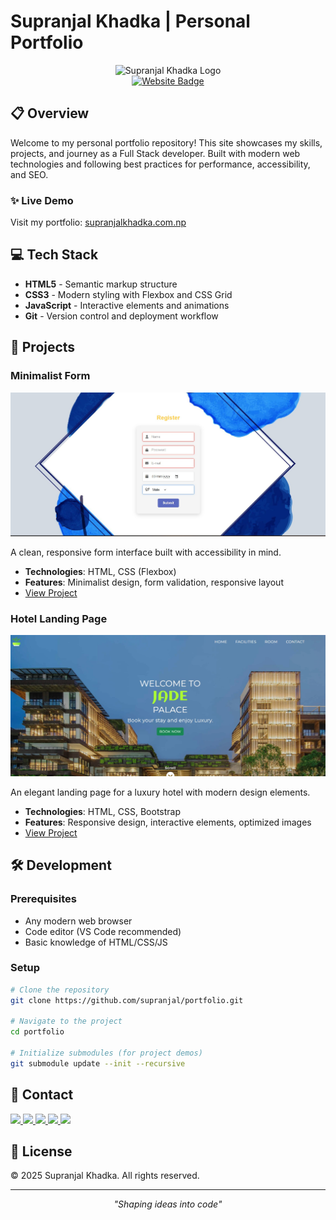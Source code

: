 # Supranjal Khadka | Personal Portfolio

<div align="center">
  <img src="./imgs/1.png" alt="Supranjal Khadka Logo" width="200">
  <br>
  <a href="https://supranjalkhadka.com.np">
    <img src="https://img.shields.io/badge/Website-supranjalkhadka.com.np-E63946?style=for-the-badge" alt="Website Badge">
  </a>
</div>

## 📋 Overview

Welcome to my personal portfolio repository! This site showcases my skills, projects, and journey as a Full Stack developer. Built with modern web technologies and following best practices for performance, accessibility, and SEO.

### ✨ Live Demo

Visit my portfolio: [supranjalkhadka.com.np](https://supranjalkhadka.com.np)

## 💻 Tech Stack

- **HTML5** - Semantic markup structure
- **CSS3** - Modern styling with Flexbox and CSS Grid
- **JavaScript** - Interactive elements and animations
- **Git** - Version control and deployment workflow

## 🚀 Projects

### Minimalist Form
![Form Project](./imgs/form.jpg)

A clean, responsive form interface built with accessibility in mind.

- **Technologies**: HTML, CSS (Flexbox)
- **Features**: Minimalist design, form validation, responsive layout
- [View Project](https://supranjalkhadka.com.np/projects/Form/)

### Hotel Landing Page
![Hotel Project](./imgs/jade.jpg)

An elegant landing page for a luxury hotel with modern design elements.

- **Technologies**: HTML, CSS, Bootstrap
- **Features**: Responsive design, interactive elements, optimized images
- [View Project](https://supranjalkhadka.com.np/projects/Hotel/)

## 🛠️ Development

### Prerequisites
- Any modern web browser
- Code editor (VS Code recommended)
- Basic knowledge of HTML/CSS/JS

### Setup
```bash
# Clone the repository
git clone https://github.com/supranjal/portfolio.git

# Navigate to the project
cd portfolio

# Initialize submodules (for project demos)
git submodule update --init --recursive
```

## 📱 Contact

<div>
  <a href="mailto:supranjal777@gmail.com">
    <img src="https://img.shields.io/badge/Email-supranjal777%40gmail.com-blue?style=flat-square&logo=gmail">
  </a>
  <a href="https://github.com/supranjal">
    <img src="https://img.shields.io/badge/GitHub-supranjal-black?style=flat-square&logo=github">
  </a>
  <a href="https://www.linkedin.com/in/supranjal-khadka-8bba52299/">
    <img src="https://img.shields.io/badge/LinkedIn-Supranjal_Khadka-blue?style=flat-square&logo=linkedin">
  </a>
  <a href="https://www.instagram.com/superangel699/">
    <img src="https://img.shields.io/badge/Instagram-superangel699-purple?style=flat-square&logo=instagram">
  </a>
  <a href="https://x.com/dreadx77">
    <img src="https://img.shields.io/badge/X-dreadx77-black?style=flat-square&logo=x">
  </a>
</div>

## 📄 License

© 2025 Supranjal Khadka. All rights reserved.

---

<div align="center">
  <p><i>"Shaping ideas into code"</i></p>
</div>
